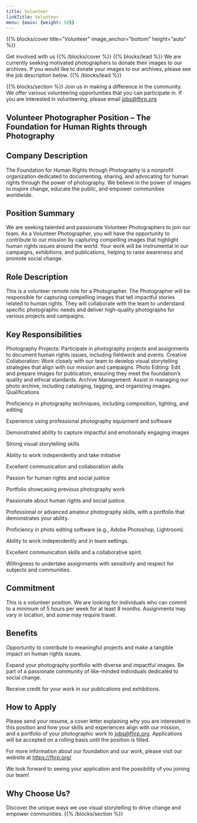 ```yaml
---
title: Volunteer
linkTitle: Volunteer
menu: {main: {weight: 50}}
---
```

{{% blocks/cover title="Volunteer" image_anchor="bottom" height="auto" %}}

Get involved with us
{{% /blocks/cover %}}
{{% blocks/lead %}}
We are currently seeking motivated photographers to donate their images to our archives. If you would like to donate your images to our archives, please see the job description below.
{{% /blocks/lead %}}

{{% blocks/section %}}
Join us in making a difference in the community. We offer various volunteering opportunities that you can participate in. If you are interested in volunteering, please email jobs@fhrp.org

## Volunteer Photographer Position – The Foundation for Human Rights through Photography

## Company Description

The Foundation for Human Rights through Photography is a nonprofit organization dedicated to documenting, sharing, and advocating for human rights through the power of photography. We believe in the power of images to inspire change, educate the public, and empower communities worldwide.

## Position Summary

We are seeking talented and passionate Volunteer Photographers to join our team. As a Volunteer Photographer, you will have the opportunity to contribute to our mission by capturing compelling images that highlight human rights issues around the world. Your work will be instrumental in our campaigns, exhibitions, and publications, helping to raise awareness and promote social change.

## Role Description

This is a volunteer remote role for a Photographer. The Photographer will be responsible for capturing compelling images that tell impactful stories related to human rights. They will collaborate with the team to understand specific photographic needs and deliver high-quality photographs for various projects and campaigns.

## Key Responsibilities

Photography Projects: Participate in photography projects and assignments to document human rights issues, including fieldwork and events.
Creative Collaboration: Work closely with our team to develop visual storytelling strategies that align with our mission and campaigns.
Photo Editing: Edit and prepare images for publication, ensuring they meet the foundation’s quality and ethical standards.
Archive Management: Assist in managing our photo archive, including cataloging, tagging, and organizing images.
Qualifications

Proficiency in photography techniques, including composition, lighting, and editing

Experience using professional photography equipment and software

Demonstrated ability to capture impactful and emotionally engaging images

Strong visual storytelling skills

Ability to work independently and take initiative

Excellent communication and collaboration skills

Passion for human rights and social justice

Portfolio showcasing previous photography work

Passionate about human rights and social justice.

Professional or advanced amateur photography skills, with a portfolio that demonstrates your ability.

Proficiency in photo editing software (e.g., Adobe Photoshop, Lightroom).

Ability to work independently and in team settings.

Excellent communication skills and a collaborative spirit.

Willingness to undertake assignments with sensitivity and respect for subjects and communities.

## Commitment

This is a volunteer position. We are looking for individuals who can commit to a minimum of 5 hours per week for at least 8 months. Assignments may vary in location, and some may require travel.

## Benefits

Opportunity to contribute to meaningful projects and make a tangible impact on human rights issues.

Expand your photography portfolio with diverse and impactful images.
Be part of a passionate community of like-minded individuals dedicated to social change.

Receive credit for your work in our publications and exhibitions.

## How to Apply

Please send your resume, a cover letter explaining why you are interested in this position and how your skills and experiences align with our mission, and a portfolio of your photographic work to jobs@fhrp.org. Applications will be accepted on a rolling basis until the position is filled.

For more information about our foundation and our work, please visit our website at https://fhrp.org/

We look forward to seeing your application and the possibility of you joining our team!

## Why Choose Us?

Discover the unique ways we use visual storytelling to drive change and empower communities.
{{% /blocks/section %}}